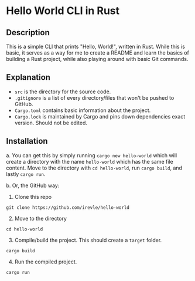 # Hello World CLI in Rust
## Description
This is a simple CLI that prints "Hello, World!", written in Rust. While this is basic, it serves as a way for me to create a README and learn the basics of building a Rust project, while also playing around with basic Git commands.

## Explanation
- `src` is the directory for the source code.
- `.gitignore` is a list of every directory/files that won't be pushed to GitHub.
- `Cargo.toml` contains basic information about the project.
- `Cargo.lock` is maintained by Cargo and pins down dependencies exact version. Should not be edited.

## Installation
a. You can get this by simply running `cargo new hello-world` which will create a directory with the name `hello-world` which has the same file content. Move to the directory with `cd hello-world`, run `cargo build`, and lastly `cargo run`.

b. Or, the GitHub way:
1. Clone this repo
```
git clone https://github.com/irevle/hello-world
```
2. Move to the directory
```
cd hello-world
```
3. Compile/build the project. This should create a `target` folder.
```
cargo build
```
4. Run the compiled project.
```
cargo run
```
